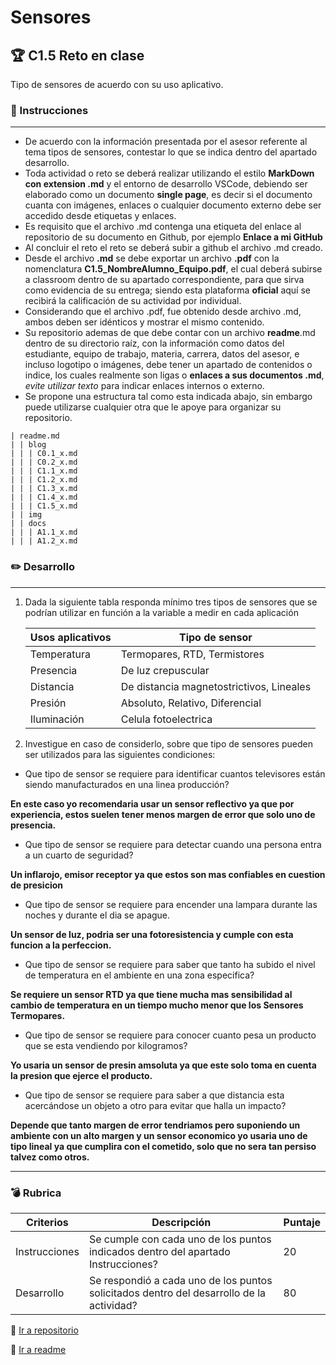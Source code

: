 # Sensores

## :trophy: C1.5 Reto en clase

Tipo de sensores de acuerdo con su uso aplicativo.

### :blue_book: Instrucciones

___

- De acuerdo con la información presentada por el asesor referente al tema tipos de sensores, contestar lo que se indica dentro del apartado desarrollo.
- Toda actividad o reto se deberá realizar utilizando el estilo **MarkDown con extension .md** y el entorno de desarrollo VSCode, debiendo ser elaborado como un documento **single page**, es decir si el documento cuanta con imágenes, enlaces o cualquier documento externo debe ser accedido desde etiquetas y enlaces.
- Es requisito que el archivo .md contenga una etiqueta del enlace al repositorio de su documento en Github, por ejemplo **Enlace a mi GitHub**
- Al concluir el reto el reto se deberá subir a github el archivo .md creado.
- Desde el archivo **.md** se debe exportar un archivo **.pdf** con la nomenclatura **C1.5_NombreAlumno_Equipo.pdf**, el cual deberá subirse a classroom dentro de su apartado correspondiente, para que sirva como evidencia de su entrega; siendo esta plataforma **oficial** aquí se recibirá la calificación de su actividad por individual.
- Considerando que el archivo .pdf, fue obtenido desde archivo .md, ambos deben ser idénticos y mostrar el mismo contenido.
- Su repositorio ademas de que debe contar con un archivo **readme**.md dentro de su directorio raíz, con la información como datos del estudiante, equipo de trabajo, materia, carrera, datos del asesor, e incluso logotipo o imágenes, debe tener un apartado de contenidos o indice, los cuales realmente son ligas o **enlaces a sus documentos .md**, _evite utilizar texto_ para indicar enlaces internos o externo.
- Se propone una estructura tal como esta indicada abajo, sin embargo puede utilizarse cualquier otra que le apoye para organizar su repositorio.  
``` 
| readme.md
| | blog
| | | C0.1_x.md
| | | C0.2_x.md
| | | C1.1_x.md
| | | C1.2_x.md
| | | C1.3_x.md
| | | C1.4_x.md
| | | C1.5_x.md
| | img
| | docs
| | | A1.1_x.md
| | | A1.2_x.md
```

### :pencil2: Desarrollo
___

1. Dada la siguiente tabla responda mínimo tres tipos de sensores que se podrían utilizar en función a la variable a medir en cada aplicación

    Usos aplicativos | Tipo de sensor |
    ---------|----------|
    Temperatura | Termopares, RTD, Termistores|
    Presencia | De luz crepuscular|
    Distancia |De distancia magnetostrictivos, Lineales |
    Presión |Absoluto, Relativo, Diferencial |
    Iluminación |Celula fotoelectrica |

2. Investigue en caso de considerlo, sobre que tipo de sensores pueden ser utilizados para las siguientes condiciones:
  - Que tipo de sensor se requiere para identificar cuantos televisores están siendo manufacturados en una linea producción?
  
 **En este caso yo recomendaria usar un sensor reflectivo ya que por experiencia, estos suelen tener menos margen de error que solo uno de presencia.**
  - Que tipo de sensor se requiere para  detectar cuando una persona entra a un cuarto de seguridad?
  
  **Un inflarojo, emisor receptor ya que estos son mas confiables en cuestion de presicion**
  - Que tipo de sensor se requiere para  encender una lampara durante las noches y durante el dia se apague.

**Un sensor de luz, podria ser una fotoresistencia y cumple con esta funcion a la perfeccion.**
  - Que tipo de sensor se requiere para saber que tanto ha subido el nivel de temperatura en el ambiente en una zona especifica?

**Se requiere un sensor RTD ya que tiene mucha mas sensibilidad al cambio de temperatura en un tiempo mucho menor que los Sensores Termopares.**
  - Que tipo de sensor se requiere para conocer cuanto pesa un producto que se esta vendiendo por kilogramos?

**Yo usaria un sensor de presin amsoluta ya que este solo toma en cuenta la presion que ejerce el producto.**
  - Que tipo de sensor se requiere para saber a que distancia esta acercándose un objeto a otro para evitar que halla un impacto?

**Depende que tanto margen de error tendriamos pero suponiendo un ambiente con un alto margen y un sensor economico yo usaria uno de tipo lineal ya que cumplira con el cometido, solo que no sera tan persiso talvez como otros.**

___

### :bomb: Rubrica

| Criterios     | Descripción                                                                                  | Puntaje |
| ------------- | -------------------------------------------------------------------------------------------- | ------- |
| Instrucciones | Se cumple con cada uno de los puntos indicados dentro del apartado Instrucciones?            | 20 |
| Desarrollo    | Se respondió a cada uno de los puntos solicitados dentro del desarrollo de la actividad?     | 80      |

:triangular_flag_on_post: [Ir a repositorio](https://github.com/seashelltec/SistemasProgramables/blob/master/blog/C1.5_SeashellMarquez_Masapan.md)

:triangular_flag_on_post: [Ir a readme](https://github.com/seashelltec/SistemasProgramables)